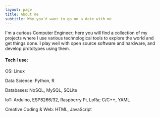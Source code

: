 ```yaml
---
layout: page
title: About me
subtitle: Why you'd want to go on a date with me
---
```

I'm a curious Computer Engineer; here you will find a collection of my projects where I use various technological tools to explore the world and get things done.
I play well with open source software and hardware, and develop prototypes using them.

#### Tech I use:

OS: Linux

Data Science: Python, R

Databases: NoSQL, MySQL, SQLite

IoT: Arduino, ESP8266/32, Raspberry Pi, LoRa; C/C++, YAML

Creative Coding & Web: HTML, JavaScript
